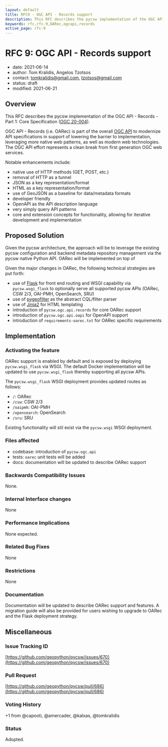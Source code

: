 ```yaml
---
layout: default
title: RFC9 - OGC API - Records support
description: This RFC describes the pycsw implementation of the OGC API - Records - Part 1: Core Specification (OGC 20-004)
keywords: rfc,rfc-9,OARec,ogcapi,records
active_page: rfc-9
---
```


# RFC 9: OGC API - Records support

- date: 2021-06-14
- author: Tom Kralidis, Angelos Tzotsos
- contact: tomkralidis@gmail.com, tzotsos@gmail.com
- status: draft
- modified: 2021-06-21

## Overview

This RFC describes the pycsw implementation of the OGC API - Records - Part 1: Core Specification ([OGC 20-004][1]).

OGC API - Records (i.e. OARec) is part of the overall [OGC API][2] to modernize
API specifications in support of lowering the barrier to implementation,
leveraging more native web patterns, as well as modern web technologies.  The
OGC API effort represents a clean break from first generation OGC web services.

Notable enhancements include:

- native use of HTTP methods (GET, POST, etc.)
- removal of HTTP as a tunnel
- JSON as a key representation/format
- HTML as a key representation/format
- use of GeoJSON as a baseline for data/metadata formats
- developer friendly
- OpenAPI as the API description language
- very simply query API patterns
- core and extension concepts for functionality, allowing for iterative development and implementation

## Proposed Solution

Given the pycsw architecture, the approach will be to leverage the existing
pycsw configuration and backend metadata repository management via the pycsw
native Python API.  OARec will be implemented on top of

Given the major changes in OARec, the following technical strategies are
put forth:

- use of [Flask][3] for front end routing and WSGI capability
  via `pycsw.wsgi_flask` to optionally serve all supported pycsw APIs
  (OARec, CSW 2/3, OAI-PMH, OpenSearch, SRU)
- use of [pygeofilter][4] as the abstract CQL/filter parser
- use of [Jinja2][5] for HTML templating
- introduction of `pycsw.ogc.api.records` for core OARec support
- introduction of `pycsw.ogc.api.oapi` for OpenAPI support
- introduction of `requirements-oarec.txt` for OARec specific requirements

## Implementation

### Activating the feature

OARec support is enabled by default and is exposed by deploying
`pycsw.wsgi_flask` via WSGI.  The default Docker implementation will
be updated to use `pycsw.wsgi_flask` thereby supporting all pycsw APIs.

The `pycsw.wsgi_flask` WSGI deployment provides updated routes as follows:

- `/`: OARec
- `/csw`: CSW 2/3
- `/oaipmh`: OAI-PMH
- `/opensearch`: OpenSearch
- `/sru`: SRU

Existing functionality will stil exist via the `pycsw.wsgi` WSGI deployment.

### Files affected

- codebase: introduction of `pycsw.ogc.api`
- tests: `oarec` unit tests will be added
- docs: documentation will be updated to describe OARec support

### Backwards Compatibility Issues

None.

### Internal Interface changes

None

### Performance Implications

None expected.

### Related Bug Fixes

None

### Restrictions

None

### Documentation

Documentation will be updated to describe OARec support and features.  A
migration guide will also be provided for users wishing to upgrade to OARec
and the Flask deployment strategy.

## Miscellaneous

### Issue Tracking ID

[https://github.com/geopython/pycsw/issues/670](https://github.com/geopython/pycsw/issues/670)

### Pull Request

[https://github.com/geopython/pycsw/pull/686](https://github.com/geopython/pycsw/pull/686)

### Voting History

+1 from @capooti, @amercader, @kalxas, @tomkralidis

### Status

Adopted.


[1]: https://docs.ogc.org/DRAFTS/20-004.html
[2]: https://ogcapi.ogc.org
[3]: https://flask.palletsprojects.com
[4]: https://github.com/geopython/pygeofilter
[5]: https://jinja.palletsprojects.com

